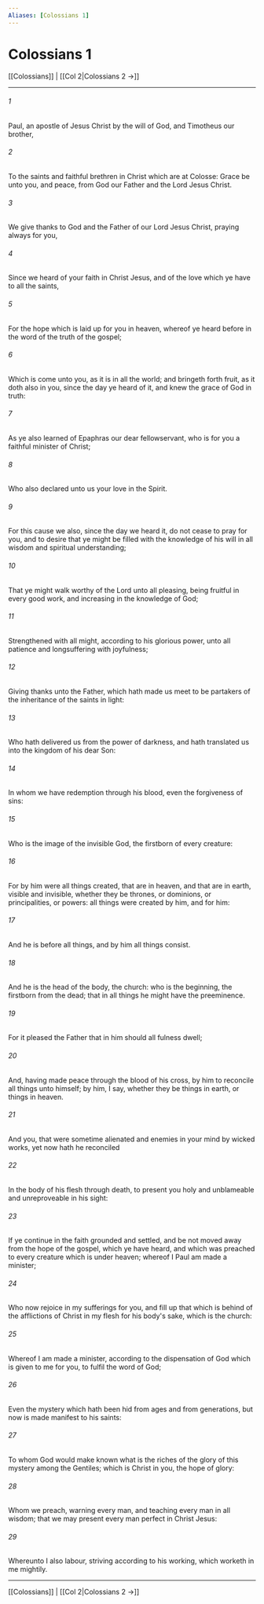```yaml
---
Aliases: [Colossians 1]
---
```

# Colossians 1

[[Colossians]] | [[Col 2|Colossians 2 →]]
***



###### 1 
Paul, an apostle of Jesus Christ by the will of God, and Timotheus our brother, 

###### 2 
To the saints and faithful brethren in Christ which are at Colosse: Grace be unto you, and peace, from God our Father and the Lord Jesus Christ. 

###### 3 
We give thanks to God and the Father of our Lord Jesus Christ, praying always for you, 

###### 4 
Since we heard of your faith in Christ Jesus, and of the love which ye have to all the saints, 

###### 5 
For the hope which is laid up for you in heaven, whereof ye heard before in the word of the truth of the gospel; 

###### 6 
Which is come unto you, as it is in all the world; and bringeth forth fruit, as it doth also in you, since the day ye heard of it, and knew the grace of God in truth: 

###### 7 
As ye also learned of Epaphras our dear fellowservant, who is for you a faithful minister of Christ; 

###### 8 
Who also declared unto us your love in the Spirit. 

###### 9 
For this cause we also, since the day we heard it, do not cease to pray for you, and to desire that ye might be filled with the knowledge of his will in all wisdom and spiritual understanding; 

###### 10 
That ye might walk worthy of the Lord unto all pleasing, being fruitful in every good work, and increasing in the knowledge of God; 

###### 11 
Strengthened with all might, according to his glorious power, unto all patience and longsuffering with joyfulness; 

###### 12 
Giving thanks unto the Father, which hath made us meet to be partakers of the inheritance of the saints in light: 

###### 13 
Who hath delivered us from the power of darkness, and hath translated us into the kingdom of his dear Son: 

###### 14 
In whom we have redemption through his blood, even the forgiveness of sins: 

###### 15 
Who is the image of the invisible God, the firstborn of every creature: 

###### 16 
For by him were all things created, that are in heaven, and that are in earth, visible and invisible, whether they be thrones, or dominions, or principalities, or powers: all things were created by him, and for him: 

###### 17 
And he is before all things, and by him all things consist. 

###### 18 
And he is the head of the body, the church: who is the beginning, the firstborn from the dead; that in all things he might have the preeminence. 

###### 19 
For it pleased the Father that in him should all fulness dwell; 

###### 20 
And, having made peace through the blood of his cross, by him to reconcile all things unto himself; by him, I say, whether they be things in earth, or things in heaven. 

###### 21 
And you, that were sometime alienated and enemies in your mind by wicked works, yet now hath he reconciled 

###### 22 
In the body of his flesh through death, to present you holy and unblameable and unreproveable in his sight: 

###### 23 
If ye continue in the faith grounded and settled, and be not moved away from the hope of the gospel, which ye have heard, and which was preached to every creature which is under heaven; whereof I Paul am made a minister; 

###### 24 
Who now rejoice in my sufferings for you, and fill up that which is behind of the afflictions of Christ in my flesh for his body's sake, which is the church: 

###### 25 
Whereof I am made a minister, according to the dispensation of God which is given to me for you, to fulfil the word of God; 

###### 26 
Even the mystery which hath been hid from ages and from generations, but now is made manifest to his saints: 

###### 27 
To whom God would make known what is the riches of the glory of this mystery among the Gentiles; which is Christ in you, the hope of glory: 

###### 28 
Whom we preach, warning every man, and teaching every man in all wisdom; that we may present every man perfect in Christ Jesus: 

###### 29 
Whereunto I also labour, striving according to his working, which worketh in me mightily.

***
[[Colossians]] | [[Col 2|Colossians 2 →]]
